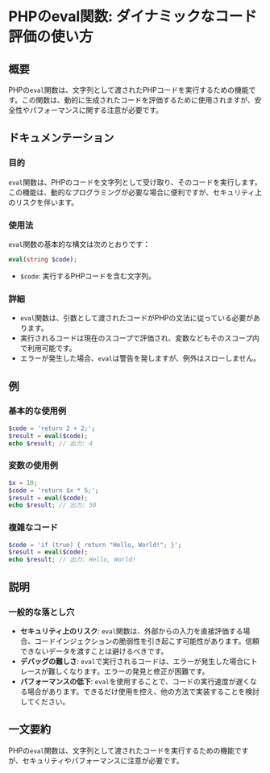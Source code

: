 <!--
Meta Description: # PHPのeval関数: ダイナミックなコード評価の使い方 ## 概要 PHPの`eval`関数は、文字列として渡されたPHPコードを実行するための機能です。この関数は、動的に生成されたコードを評価するために使用されますが、安全性やパフォーマンスに関する注意が必要です。 ## ドキュメンテーション...
Meta Keywords: eval, code, result, 関数は, php
-->

# PHPのeval関数: ダイナミックなコード評価の使い方

## 概要
PHPの`eval`関数は、文字列として渡されたPHPコードを実行するための機能です。この関数は、動的に生成されたコードを評価するために使用されますが、安全性やパフォーマンスに関する注意が必要です。

## ドキュメンテーション
### 目的
`eval`関数は、PHPのコードを文字列として受け取り、そのコードを実行します。この機能は、動的なプログラミングが必要な場合に便利ですが、セキュリティ上のリスクを伴います。

### 使用法
`eval`関数の基本的な構文は次のとおりです：

```php
eval(string $code);
```

- `$code`: 実行するPHPコードを含む文字列。

### 詳細
- `eval`関数は、引数として渡されたコードがPHPの文法に従っている必要があります。
- 実行されるコードは現在のスコープで評価され、変数などもそのスコープ内で利用可能です。
- エラーが発生した場合、`eval`は警告を発しますが、例外はスローしません。

## 例
### 基本的な使用例
```php
$code = 'return 2 + 2;';
$result = eval($code);
echo $result; // 出力: 4
```

### 変数の使用例
```php
$x = 10;
$code = 'return $x * 5;';
$result = eval($code);
echo $result; // 出力: 50
```

### 複雑なコード
```php
$code = 'if (true) { return "Hello, World!"; }';
$result = eval($code);
echo $result; // 出力: Hello, World!
```

## 説明
### 一般的な落とし穴
- **セキュリティ上のリスク**: `eval`関数は、外部からの入力を直接評価する場合、コードインジェクションの脆弱性を引き起こす可能性があります。信頼できないデータを渡すことは避けるべきです。
- **デバッグの難しさ**: `eval`で実行されるコードは、エラーが発生した場合にトレースが難しくなります。エラーの発見と修正が困難です。
- **パフォーマンスの低下**: `eval`を使用することで、コードの実行速度が遅くなる場合があります。できるだけ使用を控え、他の方法で実装することを検討してください。

## 一文要約
PHPの`eval`関数は、文字列として渡されたコードを実行するための機能ですが、セキュリティやパフォーマンスに注意が必要です。